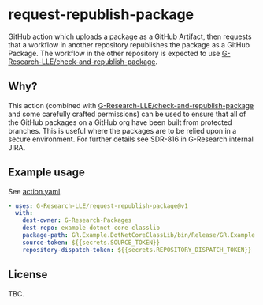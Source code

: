# request-republish-package

GitHub action which uploads a package as a GitHub Artifact, then requests that a workflow in another repository republishes the package as a GitHub Package. The workflow in
the other repository is expected to use [G-Research-LLE/check-and-republish-package](https://github.com/G-Research-LLE/check-and-republish-package).

## Why?

This action (combined with [G-Research-LLE/check-and-republish-package](https://github.com/G-Research-LLE/check-and-republish-package) and some carefully crafted permissions)
can be used to ensure that all of the GitHub packages on a GitHub org have been built from protected branches. This is useful where the packages are to be relied upon in a
secure environment. For further details see SDR-816 in G-Research internal JIRA.

## Example usage

See [action.yaml](action.yaml).

```yaml
- uses: G-Research-LLE/request-republish-package@v1
  with:
    dest-owner: G-Research-Packages
    dest-repo: example-dotnet-core-classlib
    package-path: GR.Example.DotNetCoreClassLib/bin/Release/GR.Example.DotNetCoreClassLib.*.nupkg
    source-token: ${{secrets.SOURCE_TOKEN}}
    repository-dispatch-token: ${{secrets.REPOSITORY_DISPATCH_TOKEN}}
```

## License

TBC.
